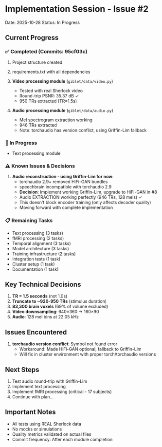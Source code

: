 # Implementation Session - Issue #2
Date: 2025-10-28
Status: In Progress

## Current Progress

### ✅ Completed (Commits: 95cf03c)
1. Project structure created
2. requirements.txt with all dependencies
3. **Video processing module** (`giblet/data/video.py`)
   - Tested with real Sherlock video
   - Round-trip PSNR: 35.37 dB ✓
   - 950 TRs extracted (TR=1.5s)

4. **Audio processing module** (`giblet/data/audio.py`)
   - Mel spectrogram extraction working
   - 946 TRs extracted
   - Note: torchaudio has version conflict, using Griffin-Lim fallback

### 🔄 In Progress
- Text processing module

### ⚠️ Known Issues & Decisions
1. **Audio reconstruction - using Griffin-Lim for now**:
   - torchaudio 2.9+ removed HiFi-GAN bundles
   - speechbrain incompatible with torchaudio 2.9
   - **Decision**: Implement working Griffin-Lim, upgrade to HiFi-GAN in #8
   - Audio EXTRACTION working perfectly (946 TRs, 128 mels) ✓
   - This doesn't block encoder training (only affects decoder quality)
   - Moving forward with complete implementation

### 📋 Remaining Tasks
- Text processing (3 tasks)
- fMRI processing (2 tasks)
- Temporal alignment (3 tasks)
- Model architecture (3 tasks)
- Training infrastructure (2 tasks)
- Integration tests (1 task)
- Cluster setup (1 task)
- Documentation (1 task)

## Key Technical Decisions

1. **TR = 1.5 seconds** (not 1.0s)
2. **Truncate to ~920-950 TRs** (stimulus duration)
3. **83,300 brain voxels** (69% of volume excluded)
4. **Video downsampling**: 640×360 → 160×90
5. **Audio**: 128 mel bins at 22.05 kHz

## Issues Encountered

1. **torchaudio version conflict**: Symbol not found error
   - Workaround: Made HiFi-GAN optional, fallback to Griffin-Lim
   - Will fix in cluster environment with proper torch/torchaudio versions

## Next Steps

1. Test audio round-trip with Griffin-Lim
2. Implement text processing
3. Implement fMRI processing (critical - 17 subjects)
4. Continue with plan...

## Important Notes

- All tests using REAL Sherlock data
- No mocks or simulations
- Quality metrics validated on actual files
- Commit frequency: After each module completion
